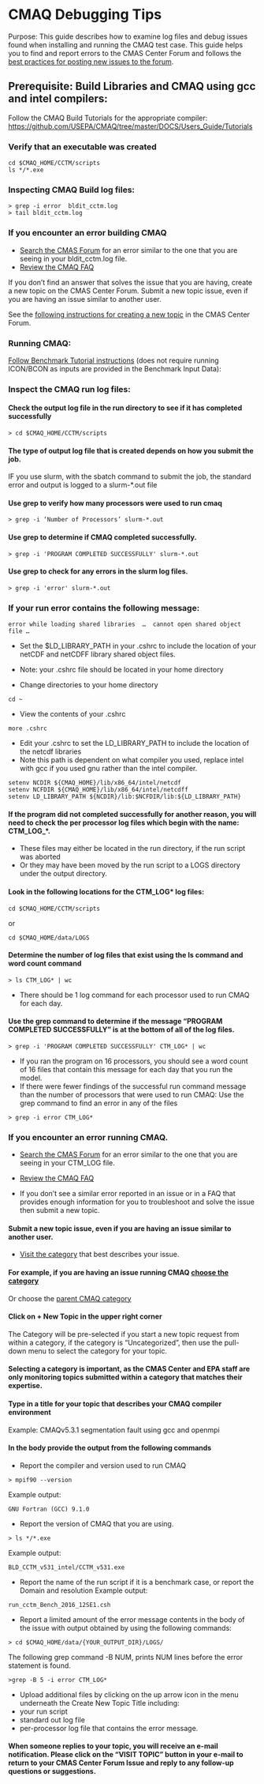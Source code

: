 # CMAQ Debugging Tips

Purpose: This guide describes how to examine log files and debug issues found when installing and running the CMAQ test case.
This guide helps you to find and report errors to the CMAS Center Forum and follows the [best practices for posting new issues to the forum](https://forum.cmascenter.org/t/please-read-before-posting/1321).

## Prerequisite: Build Libraries and CMAQ using gcc and intel compilers: 
Follow the CMAQ Build Tutorials for the appropriate compiler: https://github.com/USEPA/CMAQ/tree/master/DOCS/Users_Guide/Tutorials

### Verify that an executable was created
```
cd $CMAQ_HOME/CCTM/scripts
ls */*.exe
```

### Inspecting CMAQ Build log files:
```
> grep -i error  bldit_cctm.log
> tail bldit_cctm.log
```

### If you encounter an error building CMAQ
* [Search the CMAS Forum](https://forum.cmascenter.org/search?expanded=true) for an error similar to the one that you are seeing in your bldit_cctm.log file.
* [Review the CMAQ FAQ](https://www.epa.gov/cmaq/frequent-cmaq-questions)

If you don’t find an answer that solves the issue that you are having, create a new topic on the CMAS Center Forum.
Submit a new topic issue, even if you are having an issue similar to another user.

See the [following instructions for creating a new topic](https://github.com/lizadams/CMAQ/new/master/DOCS/Users_Guide/Tutorials#submit-a-new-topic-issue-even-if-you-are-having-an-issue-similar-to-another-user) in the CMAS Center Forum.


### Running CMAQ:
[Follow Benchmark Tutorial instructions](https://github.com/USEPA/CMAQ/blob/master/DOCS/Users_Guide/Tutorials/CMAQ_UG_tutorial_benchmark.md) 
(does not require running ICON/BCON as inputs are provided in the Benchmark Input Data):


### Inspect the CMAQ  run log files:

#### Check the output log file in the run directory to see if it has completed successfully
```
> cd $CMAQ_HOME/CCTM/scripts
```

#### The type of output log file that is created depends on how you submit the job.
IF you use slurm, with the sbatch command to submit the job, the standard error and output is logged to a slurm-*.out file

#### Use grep to verify how many processors were used to run cmaq

```
> grep -i ‘Number of Processors’ slurm-*.out
```

#### Use grep to determine if CMAQ completed successfully.

```
> grep -i 'PROGRAM COMPLETED SUCCESSFULLY' slurm-*.out
```

#### Use grep to check for any errors in the slurm log files.
```
> grep -i 'error' slurm-*.out
```

### If your run error contains the following message:

```
error while loading shared libraries  …  cannot open shared object file …
```

* Set the $LD_LIBRARY_PATH in your .cshrc to include the location of your netCDF and netCDFF library shared object files. 
* Note: your .cshrc file should be located in your home directory

* Change directories to your home directory
```
cd ~
```
* View the contents of your .cshrc
```
more .cshrc
```

* Edit your .cshrc to set the LD_LIBRARY_PATH to include the location of the netcdf libraries
* Note this path is dependent on what compiler you used, replace intel with gcc if you used gnu rather than the intel compiler.
```
setenv NCDIR ${CMAQ_HOME}/lib/x86_64/intel/netcdf
setenv NCFDIR ${CMAQ_HOME}/lib/x86_64/intel/netcdff
setenv LD_LIBRARY_PATH ${NCDIR}/lib:$NCFDIR/lib:${LD_LIBRARY_PATH}
```

#### If the program did not completed successfully for another reason, you will need to check the per processor log files which begin with the name: CTM_LOG_*.
* These files may either be located in the run directory, if the run script was aborted
* Or they may have been moved by the run script to a LOGS directory under the output directory. 

#### Look in the following locations for the CTM_LOG* log files:
```
cd $CMAQ_HOME/CCTM/scripts
```
or
```
cd $CMAQ_HOME/data/LOGS
```

#### Determine the number of log files that exist using the ls command and word count command
```
> ls CTM_LOG* | wc
```

* There should be 1 log command for each processor used to run CMAQ for each day.

#### Use the grep command to determine if the message “PROGRAM COMPLETED SUCCESSFULLY” is at the bottom of all of the log files.
```
> grep -i 'PROGRAM COMPLETED SUCCESSFULLY' CTM_LOG* | wc
```

* If you ran the program on 16 processors, you should see a word count of 16 files that contain this message for each day that you run the model.
* If there were fewer findings of the successful run command message than the number of processors that were used to run CMAQ:
Use the grep command to find an error in any of the files
```
> grep -i error CTM_LOG*
```

### If you encounter an error running CMAQ.
* [Search the CMAS Forum](https://forum.cmascenter.org/search?expanded=true) for an error similar to the one that you are seeing in your CTM_LOG file.
* [Review the CMAQ FAQ](https://www.epa.gov/cmaq/frequent-cmaq-questions)

* If you don’t see a similar error reported in an issue or in a FAQ that provides enough information for you to troubleshoot and solve the issue then submit a new topic.

#### Submit a new topic issue, even if you are having an issue similar to another user.

* [Visit the category](https://forum.cmascenter.org/categories) that best describes your issue.

#### For example, if you are having an issue running CMAQ [choose the category](https://forum.cmascenter.org/c/cmaq/run-time-errors-and-issues/14)

Or choose the [parent CMAQ category](https://forum.cmascenter.org/c/cmaq/7) 

#### Click on + New Topic in the upper right corner
The Category will be pre-selected if you start a new topic request from within a category, if the category is “Uncategorized”, then use the pull-down menu to select the category for your topic.

#### Selecting a category is important, as the CMAS Center and EPA staff are only monitoring topics submitted within a category that matches their expertise.
 
#### Type in a title for your topic that describes your CMAQ compiler environment
Example: CMAQv5.3.1 segmentation fault using gcc and openmpi

#### In the body provide the output from the following commands
* Report the compiler and version used to run CMAQ
```
> mpif90 --version
```
Example output:
```
GNU Fortran (GCC) 9.1.0
```

* Report the version of CMAQ that you are using.
```
> ls */*.exe
```
Example output:
```
BLD_CCTM_v531_intel/CCTM_v531.exe
```

* Report the name of the run script if it is a benchmark case, or report the Domain and resolution
Example output:
```
run_cctm_Bench_2016_12SE1.csh
```

* Report a limited amount of the error message contents in the body of the issue with output obtained by using the following commands:
```
> cd $CMAQ_HOME/data/{YOUR_OUTPUT_DIR}/LOGS/
```
The following grep command -B NUM, prints NUM lines before the error statement is found.
```
>grep -B 5 -i error CTM_LOG*
```

* Upload additional files by clicking on the up arrow icon in the menu underneath the Create New Topic Title including:
* your run script
* standard out log file
* per-processor log file that contains the error message.

#### When someone replies to your topic, you will receive an e-mail notification. Please click on the “VISIT TOPIC” button in your e-mail to return to your CMAS Center Forum Issue and reply to any follow-up questions or suggestions. 
